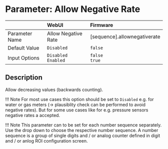 # Parameter: Allow Negative Rate

|                   | WebUI               | Firmware
|:---               |:---                 |:----
| Parameter Name    | Allow Negative Rate | [sequence].allownegativerate
| Default Value     | `Disabled`          | `false`
| Input Options     | `Disabled`<br>`Enabled` | `false`<br>`true` 



## Description

Allow decreasing values (backwards counting).


!!! Note
    For most use cases this option should be set to `Disabled` e.g. for water or gas meters 
    (-> plausiblity check can be performed to avoid negative rates). But for some use cases 
    like for e.g. pressure sensors negative rates a accepted.


!!! Note
    This parameter can to be set for each number sequence separately. Use the drop down to 
    choose the respective number sequence. A number sequence is a group of single digits 
    and / or analog counter defined in digit and / or anlog ROI configuration screen.
